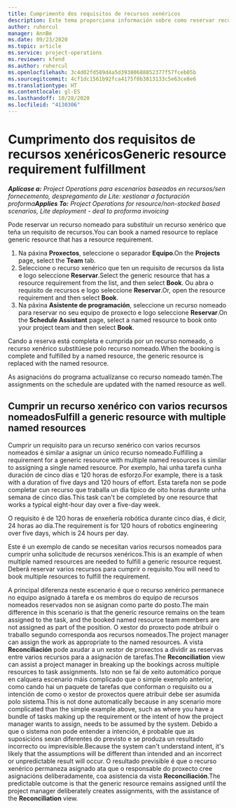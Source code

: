 ```yaml
---
title: Cumprimento dos requisitos de recursos xenéricos
description: Este tema proporciona información sobre como reservar recursos nomeados para un requisito de recursos xenérico.
author: ruhercul
manager: AnnBe
ms.date: 09/23/2020
ms.topic: article
ms.service: project-operations
ms.reviewer: kfend
ms.author: ruhercul
ms.openlocfilehash: 3c4d02fd589d4a5d39380688852377f57fceb05b
ms.sourcegitcommit: 4cf1dc1561b92fca4175f0b3813133c5e63ce8e6
ms.translationtype: HT
ms.contentlocale: gl-ES
ms.lasthandoff: 10/28/2020
ms.locfileid: "4130306"
---
```

# <a name="generic-resource-requirement-fulfillment"></a><span data-ttu-id="44aee-103">Cumprimento dos requisitos de recursos xenéricos</span><span class="sxs-lookup"><span data-stu-id="44aee-103">Generic resource requirement fulfillment</span></span>

<span data-ttu-id="44aee-104">_**Aplícase a:** Project Operations para escenarios baseados en recursos/sen fornecemento, despregamento de Lite: xestionar a facturación proforma_</span><span class="sxs-lookup"><span data-stu-id="44aee-104">_**Applies To:** Project Operations for resource/non-stocked based scenarios, Lite deployment - deal to proforma invoicing_</span></span>

<span data-ttu-id="44aee-105">Pode reservar un recurso nomeado para substituír un recurso xenérico que teña un requisito de recursos.</span><span class="sxs-lookup"><span data-stu-id="44aee-105">You can book a named resource to replace generic resource that has a resource requirement.</span></span>

1. <span data-ttu-id="44aee-106">Na páxina **Proxectos**, seleccione o separador **Equipo**.</span><span class="sxs-lookup"><span data-stu-id="44aee-106">On the **Projects** page, select the **Team** tab.</span></span>
2. <span data-ttu-id="44aee-107">Seleccione o recurso xenérico que ten un requisito de recursos da lista e logo seleccione **Reservar**.</span><span class="sxs-lookup"><span data-stu-id="44aee-107">Select the generic resource that has a resource requirement from the list, and then select **Book**.</span></span> <span data-ttu-id="44aee-108">Ou abra o requisito de recursos e logo seleccione **Reservar**.</span><span class="sxs-lookup"><span data-stu-id="44aee-108">Or, open the resource requirement and then select **Book**.</span></span>
3. <span data-ttu-id="44aee-109">Na páxina **Asistente de programación**, seleccione un recurso nomeado para reservar no seu equipo de proxecto e logo seleccione **Reservar**.</span><span class="sxs-lookup"><span data-stu-id="44aee-109">On the **Schedule Assistant** page, select a named resource to book onto your project team and then select **Book**.</span></span>

<span data-ttu-id="44aee-110">Cando a reserva está completa e cumprida por un recurso nomeado, o recurso xenérico substitúese polo recurso nomeado.</span><span class="sxs-lookup"><span data-stu-id="44aee-110">When the booking is complete and fulfilled by a named resource, the generic resource is replaced with the named resource.</span></span>

<span data-ttu-id="44aee-111">As asignacións do programa actualízanse co recurso nomeado tamén.</span><span class="sxs-lookup"><span data-stu-id="44aee-111">The assignments on the schedule are updated with the named resource as well.</span></span>

## <a name="fulfill-a-generic-resource-with-multiple-named-resources"></a><span data-ttu-id="44aee-112">Cumprir un recurso xenérico con varios recursos nomeados</span><span class="sxs-lookup"><span data-stu-id="44aee-112">Fulfill a generic resource with multiple named resources</span></span>
<span data-ttu-id="44aee-113">Cumprir un requisito para un recurso xenérico con varios recursos nomeados é similar a asignar un único recurso nomeado.</span><span class="sxs-lookup"><span data-stu-id="44aee-113">Fulfilling a requirement for a generic resource with multiple named resources is similar to assigning a single named resource.</span></span> <span data-ttu-id="44aee-114">Por exemplo, hai unha tarefa cunha duración de cinco días e 120 horas de esforzo.</span><span class="sxs-lookup"><span data-stu-id="44aee-114">For example, there is a task with a duration of five days and 120 hours of effort.</span></span> <span data-ttu-id="44aee-115">Esta tarefa non se pode completar cun recurso que traballa un día típico de oito horas durante unha semana de cinco días.</span><span class="sxs-lookup"><span data-stu-id="44aee-115">This task can't be completed by one resource that works a typical eight-hour day over a five-day week.</span></span> 

<span data-ttu-id="44aee-116">O requisito é de 120 horas de enxeñería robótica durante cinco días, é dicir, 24 horas ao día.</span><span class="sxs-lookup"><span data-stu-id="44aee-116">The requirement is for 120 hours of robotics engineering over five days, which is 24 hours per day.</span></span>

<span data-ttu-id="44aee-117">Este é un exemplo de cando se necesitan varios recursos nomeados para cumprir unha solicitude de recursos xenéricos.</span><span class="sxs-lookup"><span data-stu-id="44aee-117">This is an example of when multiple named resources are needed to fulfill a generic resource request.</span></span> <span data-ttu-id="44aee-118">Deberá reservar varios recursos para cumprir o requisito.</span><span class="sxs-lookup"><span data-stu-id="44aee-118">You will need to book multiple resources to fulfill the requirement.</span></span>

<span data-ttu-id="44aee-119">A principal diferenza neste escenario é que o recurso xenérico permanece no equipo asignado á tarefa e os membros do equipo de recursos nomeados reservados non se asignan como parte do posto.</span><span class="sxs-lookup"><span data-stu-id="44aee-119">The main difference in this scenario is that the generic resource remains on the team assigned to the task, and the booked named resource team members are not assigned as part of the position.</span></span> <span data-ttu-id="44aee-120">O xestor do proxecto pode atribuír o traballo segundo corresponda aos recursos nomeados.</span><span class="sxs-lookup"><span data-stu-id="44aee-120">The project manager can assign the work as appropriate to the named resources.</span></span> <span data-ttu-id="44aee-121">A vista **Reconciliación** pode axudar a un xestor de proxectos a dividir as reservas entre varios recursos para a asignación de tarefas.</span><span class="sxs-lookup"><span data-stu-id="44aee-121">The **Reconciliation** view can assist a project manager in breaking up the bookings across multiple resources to task assignments.</span></span> <span data-ttu-id="44aee-122">Isto non se fai de xeito automático porque en calquera escenario máis complicado que o simple exemplo anterior, como cando hai un paquete de tarefas que conforman o requisito ou a intención de como o xestor de proxectos quere atribuír debe ser asumida polo sistema.</span><span class="sxs-lookup"><span data-stu-id="44aee-122">This is not done automatically because in any scenario more complicated than the simple example above, such as where you have a bundle of tasks making up the requirement or the intent of how the project manager wants to assign, needs to be assumed by the system.</span></span> <span data-ttu-id="44aee-123">Debido a que o sistema non pode entender a intención, é probable que as suposicións sexan diferentes do previsto e se produza un resultado incorrecto ou imprevisible.</span><span class="sxs-lookup"><span data-stu-id="44aee-123">Because the system can't understand intent, it's likely that the assumptions will be different than intended and an incorrect or unpredictable result will occur.</span></span> <span data-ttu-id="44aee-124">O resultado previsible é que o recurso xenérico permaneza asignado ata que o responsable do proxecto cree asignacións deliberadamente, coa asistencia da vista **Reconciliación**.</span><span class="sxs-lookup"><span data-stu-id="44aee-124">The predictable outcome is that the generic resource remains assigned until the project manager deliberately creates assignments, with the assistance of the **Reconciliation** view.</span></span>


